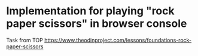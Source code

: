 # Implementation for playing "rock paper scissors" in browser console
Task from TOP https://www.theodinproject.com/lessons/foundations-rock-paper-scissors